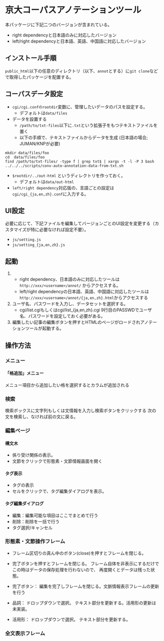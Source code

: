 # 京大コーパスアノテーションツール

本パッケージに下記二つのバージョンが含まれている。

- right dependencyと日本語のみに対応したバージョン
- left/right dependencyと日本語、英語、中国語に対応したバージョン

## インストール手順

``public_html``以下の任意のディレクトリ（以下、``annot``とする）に``git clone``などで取得したパッケージを配置する。

## コーパスデータ設定
   
- ``cgi/cgi.confのrootdir``変数に、管理したいデータのパスを設定する。
    - デフォルトは``data/files``
- データを設置する
    - ``/path/to/txt-files``以下に``.txt``という拡張子をもつテキストファイルを置く
    - 以下の手順で、テキストファイルからデータを生成 (日本語の場合; JUMAN/KNPが必要)
```
mkdir data/files/foo
cd  data/files/foo
find /path/to/txt-files/ -type f | grep txt$ | xargs -t -l -P 3 bash ../../../scripts/conv-auto-annotation-data-from-txt.sh
```
- ``$rootdir/../out-html`` というディレクトリを作っておく。
    - デフォルトは``data/out-html``
- ``left/right dependency``対応版の、言語ごとの設定は``cgi/cgi_{ja,en,zh}.conf``に入力する。
   
## UI設定

必要に応じて、下記ファイルを編集してバージョンごとのUI設定を変更する（カスタマイズが特に必要なければ設定不要）。

- ``js/setting.js``
- ``js/setting_{ja,en,zh}.js``

## 起動
1.  
    - right dependency、日本語のみに対応したツールは``http://xxx/<username>/annot/`` からアクセスする。
    - left/right dependencyの日本語、英語、中国語に対応したツールは``http://xxx/<username>/annot/{ja,en,zh}.html``からアクセスする
2. ユーザ名、パスワードを入力し、データセットを選択する。
    - cgi/list.cgiもしくはcgi/list_{ja,en,zh}.cgi 9行目のPASSWDでユーザ名、パスワードを設定しておく必要がある。
3. 編集したい記事の編集ボタンを押すとHTMLのページがロードされアノテーションツールが起動する。

## 操作方法

### メニュー

#### 「格追加」メニュー

メニュー項目から追加したい格を選択するとカラムが追加される

### 検索

検索ボックスに文字列もしくは文情報を入力し検索ボタンをクリックする
次の文を検索し、なければ前の文に戻る。

### 編集ページ

#### 構文木
- 係り受け関係の表示。
- 文節をクリックで形態素・文節情報画面を開く

#### タグ表示
- タグの表示
- セルをクリックで、タグ編集ダイアログを表示。

#### タグ編集ダイアログ
- 編集：編集可能な項目はここでまとめて行う
- 削除：削除を一括で行う
- タグ選択/キャンセル

### 形態素・文節操作フレーム
- フレーム区切りの真ん中のボタン(close)を押すとフレームを閉じる。 
- 完了ボタンを押すとフレームを閉じる。
  フレーム自体を非表示にするだけでこの時はデータの保存処理を行わないので、
  再度開くとデータは残った状態。

- 完了ボタン：
  編集を完了しフレームを閉じる。文脈情報表示フレームの更新を行う

- 品詞：
  ドロップダウンで選択。
  テキスト部分を更新する。活用形の更新は未実装。

- 活用形：
  ドロップダウンで選択。
  テキスト部分を更新する。

### 全文表示フレーム
